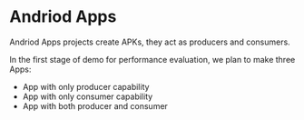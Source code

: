 # Andriod Apps

Andriod Apps projects create APKs, they act as producers and consumers. 

In the first stage of demo for performance evaluation, we plan to make three Apps:
- App with only producer capability 
- App with only consumer capability 
- App with both producer and consumer 
